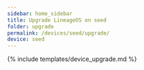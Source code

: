 ```yaml
---
sidebar: home_sidebar
title: Upgrade LineageOS on seed
folder: upgrade
permalink: /devices/seed/upgrade/
device: seed
---
```

{% include templates/device_upgrade.md %}
